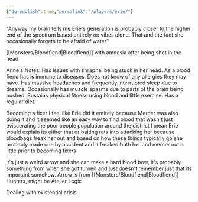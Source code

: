```yaml
---
{"dg-publish":true,"permalink":"/players/erie/"}
---
```


"Anyway my brain tells me Erie's generation is probably closer to the higher end of the spectrum based entirely on vibes alone. That and the fact she occasionally forgets to be afraid of water"

[[Monsters/Bloodfiend\|Bloodfiend]] with amnesia after being shot in the head

Anne's Notes:
Has issues with shrapnel being stuck in her head.
As a blood fiend has is immune to diseases.
Does not know of any allergies they may have.
Has massive headaches and frequently interrupted sleep due to dreams.
Occasionally has muscle spasms due to parts of the brain being pushed.
Sustains physical fitness using blood and little exercise.
Has a regular diet.

Becoming a fixer
I feel like Erie did it entirely because Mercer was also doing it and it seemed like an easy way to find blood that wasn't just eviscerating the poor people population around the district
I mean Erie would explain its either that or baiting rats into attacking her because bloodbags freak her out and based on how these things typically go she probably made one by accident and it freaked both her and mercer out a little prior to becoming fixers

it's just a weird arrow and she can make a hard blood bow, it's probably something from when she got turned and just doesn't remember just that its important somehow.
Arrow is from [[Monsters/Bloodfiend\|Bloodfiend]] Hunters, might be Atelier Logic

Dealing with existential crisis
